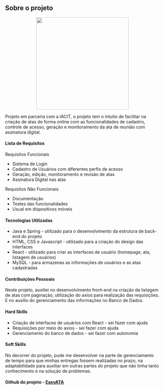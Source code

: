 ## Sobre o projeto

<p align="center">
 <img src='https://i.imgur.com/Zn4ICGa.png' width="300"> </p>


Projeto em parceria com a IACIT, o projeto tem o intuito de facilitar na criação de atas de forma online com as funcionalidades de cadastro, controle de acesso, geração e monitoramento da ata de reunião com assinatura digital.

#### Lista de Requisitos

Requisitos Funcionais
 - Sistema de Login
 - Cadastro de Usuários com diferentes perfis de acesso
 - Geração, edição, monitoramento e revisão de atas
 - Assinatura Digital nas atas  

Requisitos Não Funcionais 
 - Documentação
 - Testes das funcionalidades
 - Usual em dispositivos móveis

#### Tecnologias Utilizadas
- Java e Spring - utilizado para o desenvolvimento da estrutura de back-end do projeto
- HTML, CSS e Javascript - utilizado para a criação do design das interfaces
- React - utilizado para criar as interfaces de usuário (homepage, ata, listagem de usuários)
- MySQL - para armazenas as informações de usuários e as atas cadastradas

#### Contribuições Pessoais
Neste projeto, auxiliei no desenvolvimento front-end na criação da listagem de atas com paginação, utilização do axios para realização das requisições. E no auxílio do gerenciamento das informações no Banco de Dados. 

#### Hard Skills
- Criação de interfaces de usuários com React - sei fazer com ajuda
- Requisições por meio do axios - sei fazer com ajuda
- Gerenciamento do banco de dados - sei fazer com autonomia

#### Soft Skills
No decorrer do projeto, pude me desenvolver na parte de gerenciamento de tempo para que minhas entregas fossem realizadas no prazo, na adaptabilidade para auxiliar em outras partes do projeto que não tinha tanto conhecimento e na solução de problemas.

#### Github do projeto - [EasyATA](https://github.com/DaviNeves0/EasyATA)
